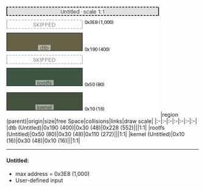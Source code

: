 ![memory map diagram](example_normal_redux.png)
|region (parent)|origin|size|free Space|collisions|links|draw scale|
|:-|:-|:-|:-|:-|:-|:-|
|<span style='color:(53, 46, 9)'>dtb (Untitled)</span>|0x190 (400)|0x30 (48)|0x228 (552)|||1:1|
|<span style='color:(0, 29, 7)'>rootfs (Untitled)</span>|0x50 (80)|0x30 (48)|0x110 (272)|||1:1|
|<span style='color:(7, 24, 0)'>kernel (Untitled)</span>|0x10 (16)|0x30 (48)|0x10 (16)|||1:1|

---
#### Untitled:
- max address = 0x3E8 (1,000)
- User-defined input